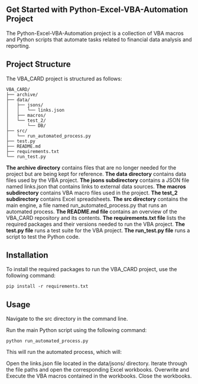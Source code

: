 ## Get Started with Python-Excel-VBA-Automation Project
The Python-Excel-VBA-Automation project is a collection of VBA macros and Python scripts that automate tasks related to financial data analysis and reporting.

## Project Structure
The VBA_CARD project is structured as follows:

```
VBA_CARD/
├── archive/
├── data/
│   ├── jsons/
│   │   └── links.json
│   ├── macros/
│   └── test_2/
│       └── DB/
├── src/
│   └── run_automated_process.py
├── test.py
├── README.md
├── requirements.txt
└── run_test.py
```

**The archive directory** contains files that are no longer needed for the project but are being kept for reference.
**The data directory** contains data files used by the VBA project.
**The jsons subdirectory** contains a JSON file named links.json that contains links to external data sources.
**The macros subdirectory** contains VBA macro files used in the project.
**The test_2 subdirectory** contains Excel spreadsheets.
**The src directory** contains the main engine, a file named run_automated_process.py that runs an automated process.
**The README.md file** contains an overview of the VBA_CARD repository and its contents.
**The requirements.txt file** lists the required packages and their versions needed to run the VBA project.
**The test.py file** runs a test suite for the VBA project.
**The run_test.py file** runs a script to test the Python code.

## Installation
To install the required packages to run the VBA_CARD project, use the following command:

```
pip install -r requirements.txt
```
## Usage
Navigate to the src directory in the command line.

Run the main Python script using the following command:

```
python run_automated_process.py
```

This will run the automated process, which will:

Open the links.json file located in the data/jsons/ directory.
Iterate through the file paths and open the corresponding Excel workbooks.
Overwrite and Execute the VBA macros contained in the workbooks.
Close the workbooks.
